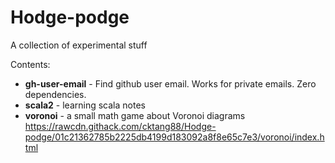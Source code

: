 # Hodge-podge

A collection of experimental stuff

Contents:
* **gh-user-email** - Find github user email. Works for private emails. Zero dependencies.
* **scala2** - learning scala notes
* **voronoi** - a small math game about Voronoi diagrams https://rawcdn.githack.com/cktang88/Hodge-podge/01c21362785b2225db4199d183092a8f8e65c7e3/voronoi/index.html


